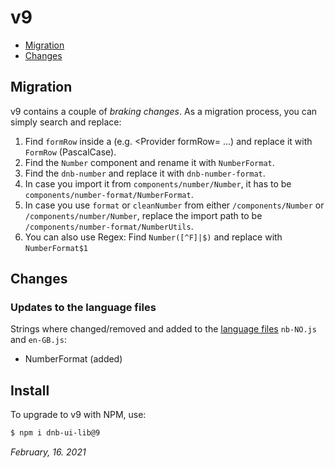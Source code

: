 # v9

- [Migration](#migration)
- [Changes](#changes)

## Migration

v9 contains a couple of _braking changes_. As a migration process, you can simply search and replace:

1. Find `formRow` inside a (e.g. <Provider formRow= ...) and replace it with `FormRow` (PascalCase).
1. Find the `Number` component and rename it with `NumberFormat`.
1. Find the `dnb-number` and replace it with `dnb-number-format`.
1. In case you import it from `components/number/Number`, it has to be `components/number-format/NumberFormat`.
1. In case you use `format` or `cleanNumber` from either `/components/Number` or `/components/number/Number`, replace the import path to be `/components/number-format/NumberUtils`.
1. You can also use Regex: Find `Number([^F]|$)` and replace with `NumberFormat$1`

## Changes

### Updates to the language files

Strings where changed/removed and added to the [language files](/uilib/usage/customisation/localization) `nb-NO.js` and `en-GB.js`:

- NumberFormat (added)

## Install

To upgrade to v9 with NPM, use:

```bash
$ npm i dnb-ui-lib@9
```

_February, 16. 2021_
